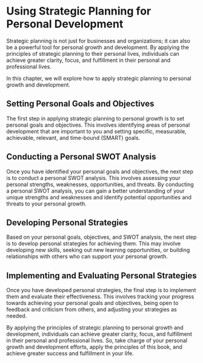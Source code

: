 Using Strategic Planning for Personal Development
============================================================================================================

Strategic planning is not just for businesses and organizations; it can also be a powerful tool for personal growth and development. By applying the principles of strategic planning to their personal lives, individuals can achieve greater clarity, focus, and fulfillment in their personal and professional lives.

In this chapter, we will explore how to apply strategic planning to personal growth and development.

Setting Personal Goals and Objectives
-------------------------------------

The first step in applying strategic planning to personal growth is to set personal goals and objectives. This involves identifying areas of personal development that are important to you and setting specific, measurable, achievable, relevant, and time-bound (SMART) goals.

Conducting a Personal SWOT Analysis
-----------------------------------

Once you have identified your personal goals and objectives, the next step is to conduct a personal SWOT analysis. This involves assessing your personal strengths, weaknesses, opportunities, and threats. By conducting a personal SWOT analysis, you can gain a better understanding of your unique strengths and weaknesses and identify potential opportunities and threats to your personal growth.

Developing Personal Strategies
------------------------------

Based on your personal goals, objectives, and SWOT analysis, the next step is to develop personal strategies for achieving them. This may involve developing new skills, seeking out new learning opportunities, or building relationships with others who can support your personal growth.

Implementing and Evaluating Personal Strategies
-----------------------------------------------

Once you have developed personal strategies, the final step is to implement them and evaluate their effectiveness. This involves tracking your progress towards achieving your personal goals and objectives, being open to feedback and criticism from others, and adjusting your strategies as needed.

By applying the principles of strategic planning to personal growth and development, individuals can achieve greater clarity, focus, and fulfillment in their personal and professional lives. So, take charge of your personal growth and development efforts, apply the principles of this book, and achieve greater success and fulfillment in your life.
